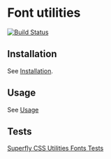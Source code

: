 # Font utilities

[![Build Status](https://travis-ci.org/superflycss/utilities-fonts.svg?branch=master)](https://travis-ci.org/superflycss/utilities-fonts)

## Installation

See [Installation](https://github.com/superflycss/superflycss/#installation).

## Usage

See [Usage](https://github.com/superflycss/superflycss/#usage)

## Tests

[Superfly CSS Utilities Fonts Tests](https://superflycss.github.io/utilities-fonts/target/test/html/)
